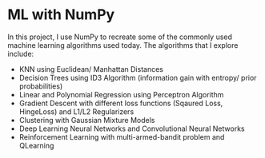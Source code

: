 # ML with NumPy

In this project, I use NumPy to recreate some of the commonly used machine learning algorithms used today. The algorithms that I explore include:

- KNN using Euclidean/ Manhattan Distances
- Decision Trees using ID3 Algorithm (information gain with entropy/ prior probabilities)
- Linear and Polynomial Regression using Perceptron Algorithm
- Gradient Descent with different loss functions (Sqaured Loss, HingeLoss) and L1/L2 Regularizers
- Clustering with Gaussian Mixture Models
- Deep Learning Neural Networks and Convolutional Neural Networks
- Reinforcement Learning with multi-armed-bandit problem and QLearning
